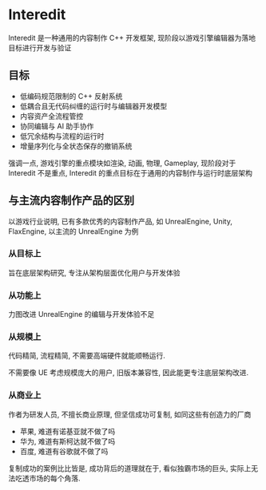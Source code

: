# Interedit

Interedit 是一种通用的内容制作 C++ 开发框架, 现阶段以游戏引擎编辑器为落地目标进行开发与验证

## 目标

- 低编码规范限制的 C++ 反射系统
- 低耦合且无代码纠缠的运行时与编辑器开发模型
- 内容资产全流程管控
- 协同编辑与 AI 助手协作
- 低冗余结构与流程的运行时
- 增量序列化与全状态保存的撤销系统

强调一点, 游戏引擎的重点模块如渲染, 动画, 物理, Gameplay, 现阶段对于 Interedit 不是重点, Interedit 的重点目标在于通用的内容制作与运行时底层架构

## 与主流内容制作产品的区别

以游戏行业说明, 已有多款优秀的内容制作产品, 如 UnrealEngine, Unity, FlaxEngine, 以主流的 UnrealEngine 为例

### 从目标上

旨在底层架构研究, 专注从架构层面优化用户与开发体验

### 从功能上

力图改进 UnrealEngine 的编辑与开发体验不足

### 从规模上

代码精简, 流程精简, 不需要高端硬件就能顺畅运行.

不需要像 UE 考虑规模庞大的用户, 旧版本兼容性, 因此能更专注底层架构改进.

### 从商业上

作者为研发人员, 不擅长商业原理, 但坚信成功可复制, 如同这些有创造力的厂商

- 苹果, 难道有诺基亚就不做了吗
- 华为, 难道有斯柯达就不做了吗
- 百度, 难道有谷歌就不做了吗

复制成功的案例比比皆是, 成功背后的道理就在于, 看似独霸市场的巨头, 实际上无法吃透市场的每个角落.
